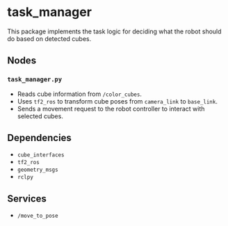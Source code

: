 # task_manager

This package implements the task logic for deciding what the robot should do based on detected cubes.

## Nodes

### `task_manager.py`

- Reads cube information from `/color_cubes`.
- Uses `tf2_ros` to transform cube poses from `camera_link` to `base_link`.
- Sends a movement request to the robot controller to interact with selected cubes.

## Dependencies

- `cube_interfaces`
- `tf2_ros`
- `geometry_msgs`
- `rclpy`

## Services

- `/move_to_pose`